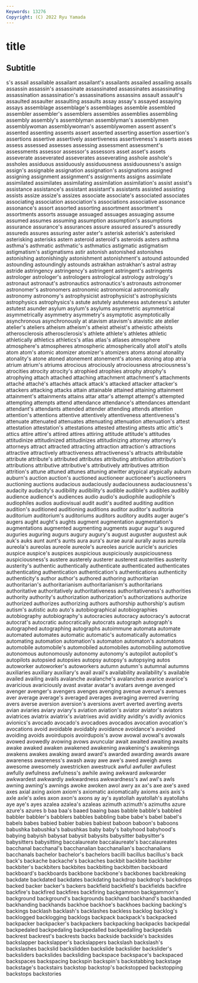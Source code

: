 ```yaml
---
Keywords: 13276
Copyright: (C) 2022 Ryu Yamada
---
```



# title

## Subtitle
s's assail assailable assailant assailant's assailants assailed assailing assails assassin
assassin's assassinate assassinated assassinates assassinating assassination assassination's assassinations assassins assault
assault's assaulted assaulter assaulting assaults assay assay's assayed assaying assays
assemblage assemblage's assemblages assemble assembled assembler assembler's assemblers assembles assemblies
assembling assembly assembly's assemblyman assemblyman's assemblymen assemblywoman assemblywoman's assemblywomen assent
assent's assented assenting assents assert asserted asserting assertion assertion's assertions
assertive assertively assertiveness assertiveness's asserts asses assess assessed assesses assessing
assessment assessment's assessments assessor assessor's assessors asset asset's assets asseverate
asseverated asseverates asseverating asshole asshole's assholes assiduous assiduously assiduousness assiduousness's
assign assign's assignable assignation assignation's assignations assigned assigning assignment assignment's
assignments assigns assimilate assimilated assimilates assimilating assimilation assimilation's assist assist's
assistance assistance's assistant assistant's assistants assisted assisting assists assize assize's
assizes associate associate's associated associates associating association association's associations associative
assonance assonance's assort assorted assorting assortment assortment's assortments assorts assuage
assuaged assuages assuaging assume assumed assumes assuming assumption assumption's assumptions
assurance assurance's assurances assure assured assured's assuredly assureds assures assuring
aster aster's asterisk asterisk's asterisked asterisking asterisks astern asteroid asteroid's
asteroids asters asthma asthma's asthmatic asthmatic's asthmatics astigmatic astigmatism astigmatism's
astigmatisms astir astonish astonished astonishes astonishing astonishingly astonishment astonishment's astound
astounded astounding astoundingly astounds astrakhan astrakhan's astral astray astride astringency
astringency's astringent astringent's astringents astrologer astrologer's astrologers astrological astrology astrology's
astronaut astronaut's astronautics astronautics's astronauts astronomer astronomer's astronomers astronomic astronomical
astronomically astronomy astronomy's astrophysicist astrophysicist's astrophysicists astrophysics astrophysics's astute astutely
astuteness astuteness's astuter astutest asunder asylum asylum's asylums asymmetric asymmetrical
asymmetrically asymmetry asymmetry's asymptotic asymptotically asynchronous asynchronously at atavism atavism's
atavistic ate atelier atelier's ateliers atheism atheism's atheist atheist's atheistic
atheists atherosclerosis atherosclerosis's athlete athlete's athletes athletic athletically athletics athletics's
atlas atlas's atlases atmosphere atmosphere's atmospheres atmospheric atmospherically atoll atoll's
atolls atom atom's atomic atomizer atomizer's atomizers atoms atonal atonality
atonality's atone atoned atonement atonement's atones atoning atop atria atrium
atrium's atriums atrocious atrociously atrociousness atrociousness's atrocities atrocity atrocity's atrophied
atrophies atrophy atrophy's atrophying attach attached attaching attachment attachment's attachments
attaché attaché's attachés attack attack's attacked attacker attacker's attackers attacking
attacks attain attainable attained attaining attainment attainment's attainments attains attar
attar's attempt attempt's attempted attempting attempts attend attendance attendance's attendances
attendant attendant's attendants attended attender attending attends attention attention's attentions
attentive attentively attentiveness attentiveness's attenuate attenuated attenuates attenuating attenuation attenuation's
attest attestation attestation's attestations attested attesting attests attic attic's attics
attire attire's attired attires attiring attitude attitude's attitudes attitudinize attitudinized
attitudinizes attitudinizing attorney attorney's attorneys attract attracted attracting attraction attraction's
attractions attractive attractively attractiveness attractiveness's attracts attributable attribute attribute's attributed
attributes attributing attribution attribution's attributions attributive attributive's attributively attributives attrition
attrition's attune attuned attunes attuning atwitter atypical atypically auburn auburn's
auction auction's auctioned auctioneer auctioneer's auctioneers auctioning auctions audacious audaciously
audaciousness audaciousness's audacity audacity's audibility audibility's audible audible's audibles audibly
audience audience's audiences audio audio's audiophile audiophile's audiophiles audios audiovisual
audit audit's audited auditing audition audition's auditioned auditioning auditions auditor
auditor's auditoria auditorium auditorium's auditoriums auditors auditory audits auger auger's
augers aught aught's aughts augment augmentation augmentation's augmentations augmented augmenting
augments augur augur's augured auguries auguring augurs augury augury's august
auguster augustest auk auk's auks aunt aunt's aunts aura aura's
aurae aural aurally auras aureola aureola's aureolas aureole aureole's aureoles
auricle auricle's auricles auspice auspice's auspices auspicious auspiciously auspiciousness auspiciousness's
austere austerely austerer austerest austerities austerity austerity's authentic authentically authenticate
authenticated authenticates authenticating authentication authentication's authentications authenticity authenticity's author author's
authored authoring authoritarian authoritarian's authoritarianism authoritarianism's authoritarians authoritative authoritatively authoritativeness
authoritativeness's authorities authority authority's authorization authorization's authorizations authorize authorized authorizes
authorizing authors authorship authorship's autism autism's autistic auto auto's autobiographical
autobiographies autobiography autobiography's autocracies autocracy autocracy's autocrat autocrat's autocratic autocratically
autocrats autograph autograph's autographed autographing autographs autoimmune automata automate automated
automates automatic automatic's automatically automatics automating automation automation's automaton automaton's
automatons automobile automobile's automobiled automobiles automobiling automotive autonomous autonomously autonomy
autonomy's autopilot autopilot's autopilots autopsied autopsies autopsy autopsy's autopsying autos
autoworker autoworker's autoworkers autumn autumn's autumnal autumns auxiliaries auxiliary auxiliary's
avail avail's availability availability's available availed availing avails avalanche avalanche's
avalanches avarice avarice's avaricious avariciously avast avatar avatar's avatars avenge
avenged avenger avenger's avengers avenges avenging avenue avenue's avenues aver
average average's averaged averages averaging averred averring avers averse aversion
aversion's aversions avert averted averting averts avian aviaries aviary aviary's
aviation aviation's aviator aviator's aviators aviatrices aviatrix aviatrix's aviatrixes avid
avidity avidity's avidly avionics avionics's avocado avocado's avocadoes avocados avocation
avocation's avocations avoid avoidable avoidably avoidance avoidance's avoided avoiding avoids
avoirdupois avoirdupois's avow avowal avowal's avowals avowed avowedly avowing avows
avuncular await awaited awaiting awaits awake awaked awaken awakened awakening
awakening's awakenings awakens awakes awaking award award's awarded awarding awards
aware awareness awareness's awash away awe awe's awed aweigh awes
awesome awesomely awestricken awestruck awful awfuller awfullest awfully awfulness awfulness's
awhile awing awkward awkwarder awkwardest awkwardly awkwardness awkwardness's awl awl's
awls awning awning's awnings awoke awoken awol awry ax ax's
axe axe's axed axes axial axing axiom axiom's axiomatic axiomatically
axioms axis axis's axle axle's axles axon axon's axons ay
ay's ayatollah ayatollah's ayatollahs aye aye's ayes azalea azalea's azaleas
azimuth azimuth's azimuths azure azure's azures b baa baa's baaed
baaing baas babble babble's babbled babbler babbler's babblers babbles babbling
babe babe's babel babel's babels babes babied babier babies babiest
baboon baboon's baboons babushka babushka's babushkas baby baby's babyhood babyhood's
babying babyish babysat babysit babysits babysitter babysitter's babysitters babysitting baccalaureate
baccalaureate's baccalaureates bacchanal bacchanal's bacchanalian bacchanalian's bacchanalians bacchanals bachelor bachelor's
bachelors bacilli bacillus bacillus's back back's backache backache's backaches backbit
backbite backbiter backbiter's backbiters backbites backbiting backbitten backboard backboard's backboards
backbone backbone's backbones backbreaking backdate backdated backdates backdating backdrop backdrop's
backdrops backed backer backer's backers backfield backfield's backfields backfire backfire's
backfired backfires backfiring backgammon backgammon's background background's backgrounds backhand backhand's
backhanded backhanding backhands backhoe backhoe's backhoes backing backing's backings backlash
backlash's backlashes backless backlog backlog's backlogged backlogging backlogs backpack backpack's
backpacked backpacker backpacker's backpackers backpacking backpacks backpedal backpedaled backpedaling backpedalled
backpedalling backpedals backrest backrest's backrests backs backside backside's backsides backslapper
backslapper's backslappers backslash backslash's backslashes backslid backslidden backslide backslider backslider's
backsliders backslides backsliding backspace backspace's backspaced backspaces backspacing backspin backspin's
backstabbing backstage backstage's backstairs backstop backstop's backstopped backstopping backstops backstories
